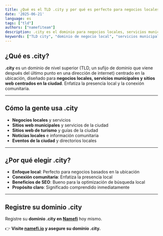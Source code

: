 ```yaml
---
title: ¿Qué es el TLD .city y por qué es perfecto para negocios locales?
date: '2025-06-21'
language: es
tags: ["tld"]
authors: ["namefiteam"]
description: .city es el dominio para negocios locales, servicios municipales y sitios web centrados en la ciudad. Perfecto para establecer presencia local.
keywords: ["TLD city", "dominio de negocio local", "servicios municipales", "sitios web de ciudad", "presencia local"]
---
```


## **¿Qué es .city?**

**.city** es un dominio de nivel superior (TLD, un sufijo de dominio que viene después del último punto en una dirección de internet) centrado en la ubicación, diseñado para **negocios locales, servicios municipales y sitios web centrados en la ciudad**. Enfatiza la presencia local y la conexión comunitaria.

---

## **Cómo la gente usa .city**

* **Negocios locales** y servicios
* **Sitios web municipales** y servicios de la ciudad
* **Sitios web de turismo** y guías de la ciudad
* **Noticias locales** e información comunitaria
* **Eventos de la ciudad** y directorios locales

---

## **¿Por qué elegir .city?**

* **Enfoque local**: Perfecto para negocios basados en la ubicación
* **Conexión comunitaria**: Enfatiza la presencia local
* **Beneficios de SEO**: Bueno para la optimización de búsqueda local
* **Propósito claro**: Significado comprendido inmediatamente

---

## **Registre su dominio .city**

Registre su **dominio .city en [Namefi](https://namefi.io)** hoy mismo.

👉 **Visite [namefi.io](https://namefi.io) y asegure su dominio .city.**